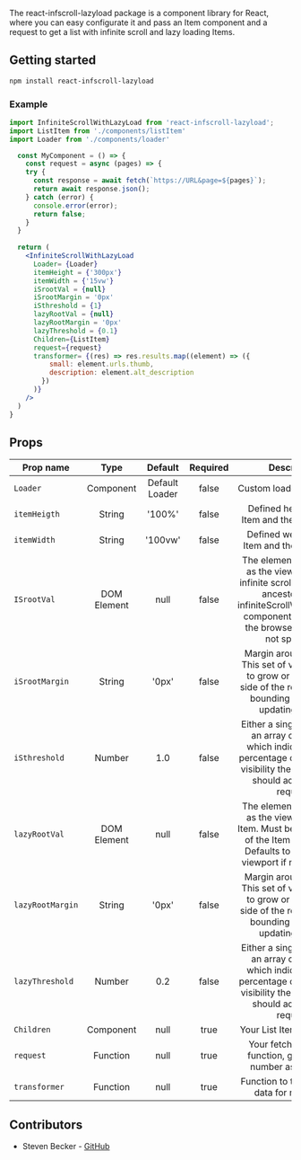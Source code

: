 The react-infscroll-lazyload package is a component library for React, where you can easy configurate it and pass an Item component and a request to get a list with infinite scroll and lazy loading Items.

## Getting started

```bash
npm install react-infscroll-lazyload
```

### Example

```jsx
import InfiniteScrollWithLazyLoad from 'react-infscroll-lazyload';
import ListItem from './components/listItem'
import Loader from './components/loader'

  const MyComponent = () => {      
    const request = async (pages) => {  
    try {
      const response = await fetch(`https://URL&page=${pages}`);
      return await response.json();
    } catch (error) {
      console.error(error);
      return false;
    }
  }
  
  return (
    <InfiniteScrollWithLazyLoad 
      Loader= {Loader}
      itemHeight = {'300px'}
      itemWidth = {'15vw'}
      iSrootVal = {null}
      iSrootMargin = '0px'
      iSthreshold = {1}
      lazyRootVal = {null}
      lazyRootMargin = '0px'
      lazyThreshold = {0.1}
      Children={ListItem}
      request={request}
      transformer= {(res) => res.results.map((element) => ({
          small: element.urls.thumb,
          description: element.alt_description
        })
      )}
    />
  )
}

```



## Props

| Prop name        |    Type     |    Default     | Required |                         Description                          |
| ---------------- | :---------: | :------------: | :------: | :----------------------------------------------------------: |
| `Loader`         |  Component  | Default Loader |  false   |                   Custom loader component                    |
| `itemHeigth`     |   String    |     '100%'     |  false   |       Defined height for the Item and the placeholder        |
| `itemWidth`      |   String    |    '100vw'     |  false   |        Defined weight for the Item and the placeholde        |
| `ISrootVal`      | DOM Element |      null      |  false   | The element that is used as the viewport for the infinite scroll. Must be the ancestor of the infiniteScrollWithLazyLoad component . Defaults to the browser viewport if not specified. |
| `iSrootMargin`   |   String    |     '0px'      |  false   | Margin around the root, This set of values serves to grow or shrink each side of the root element's bounding box before updating the list. |
| `iSthreshold`    |   Number    |      1.0       |  false   | Either a single number or an array of numbers which indicate at what percentage of the target's visibility the infinite scroll should add the next request. |
| `lazyRootVal`    | DOM Element |      null      |  false   | The element that is used as the viewport for the Item. Must be the ancestor of the Item component. Defaults to the browser viewport if not specified. |
| `lazyRootMargin` |   String    |     '0px'      |  false   | Margin around the root, This set of values serves to grow or shrink each side of the root element's bounding box before updating the list. |
| `lazyThreshold`  |   Number    |      0.2       |  false   | Either a single number or an array of numbers which indicate at what percentage of the target's visibility the infinite scroll should add the next request. |
| `Children`       |  Component  |      null      |   true   |                   Your List Item component                   |
| `request`        |  Function   |      null      |   true   | Your fetching handler function, get  the page number as argument |
| `transformer`    |  Function   |      null      |   true   |        Function to transform the data for mapping it         |



## Contributors

* Steven Becker - [GitHub](https://github.com/stevelagarto)
